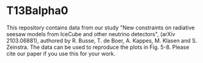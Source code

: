 # T13Balpha0
This repository contains data from our study "New constraints on radiative seesaw models from IceCube and other neutrino detectors", (arXiv 2103.06881), authored by R. Busse, T. de Boer, A. Kappes, M. Klasen and S. Zeinstra. The data can be used to reproduce the plots in Fig. 5-8. Please cite our paper if you use this for your work.
